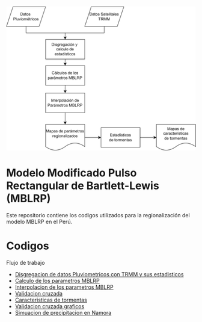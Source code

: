 ![alt text](img/Flujo_de_trabajo.png)

# Modelo Modificado Pulso Rectangular de Bartlett-Lewis (MBLRP)
Este repositorio contiene los codigos utilizados para la regionalización del modelo MBLRP en el Perú.


# Codigos
Flujo de trabajo

- [Disgregacion de datos Pluviometricos con TRMM y sus estadisticos](https://github.com/JoseZevallosR/TrmmCorrection/blob/main/code/TRMM_Correction.ipynb)
- [Calculo de los parametros MBLRP](https://github.com/JoseZevallosR/Bartlet-Lewis_Regionalization/blob/main/scripts/MBLRP_ESTIMACION.R)
- [Interpolacion de los parametros MBLRP](https://github.com/JoseZevallosR/Bartlet-Lewis_Regionalization/blob/main/scripts/PARAMETROS_MBLRP_OK.R)
- [Validacion cruzada](https://github.com/JoseZevallosR/Bartlet-Lewis_Regionalization/blob/main/scripts/VALIDACION_CRUZADA_DE_MBLRP.R)
- [Caracteristicas de tormentas](https://github.com/JoseZevallosR/Bartlet-Lewis_Regionalization/blob/main/scripts/CARACTERISTICAS_DE_TORMENTAS.R)
- [Validacion cruzada graficos](https://github.com/JoseZevallosR/Bartlet-Lewis_Regionalization/blob/main/scripts/VALIDACION_CRUZADA_GRAFICO.R)
- [Simuacion de precipitacion en Namora](https://github.com/JoseZevallosR/Bartlet-Lewis_Regionalization/blob/main/scripts/PRECIPITACION_SIMULADA_NAMORA.R)
